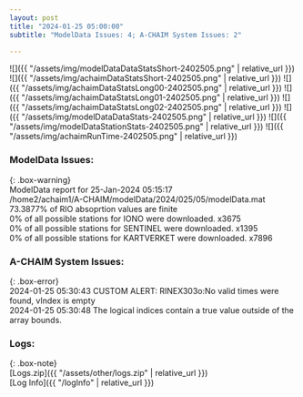 ```yaml
---
layout: post
title: "2024-01-25 05:00:00"
subtitle: "ModelData Issues: 4; A-CHAIM System Issues: 2"

---
```


![]({{ "/assets/img/modelDataDataStatsShort-2402505.png" | relative_url }})
![]({{ "/assets/img/achaimDataStatsShort-2402505.png" | relative_url }})
![]({{ "/assets/img/achaimDataStatsLong00-2402505.png" | relative_url }})
![]({{ "/assets/img/achaimDataStatsLong01-2402505.png" | relative_url }})
![]({{ "/assets/img/achaimDataStatsLong02-2402505.png" | relative_url }})
![]({{ "/assets/img/modelDataDataStats-2402505.png" | relative_url }})
![]({{ "/assets/img/modelDataStationStats-2402505.png" | relative_url }})
![]({{ "/assets/img/achaimRunTime-2402505.png" | relative_url }})


### ModelData Issues:  
  
{: .box-warning}  
 ModelData report for 25-Jan-2024 05:15:17   
 /home2/achaim1/A-CHAIM/modelData/2024/025/05/modelData.mat   
 73.3877% of RIO absoprtion values are finite   
 0% of all possible stations for IONO were downloaded. x3675   
 0% of all possible stations for SENTINEL were downloaded. x1395   
 0% of all possible stations for KARTVERKET were downloaded. x7896   
  
### A-CHAIM System Issues:  
  
{: .box-error}  
2024-01-25 05:30:43 CUSTOM ALERT: RINEX303o:No valid times were found, vIndex is empty  
2024-01-25 05:30:48 The logical indices contain a true value outside of the array bounds.  

### Logs:  
  
{: .box-note}  
[Logs.zip]({{ "/assets/other/logs.zip" | relative_url }})  
[Log Info]({{ "/logInfo" | relative_url }})  
